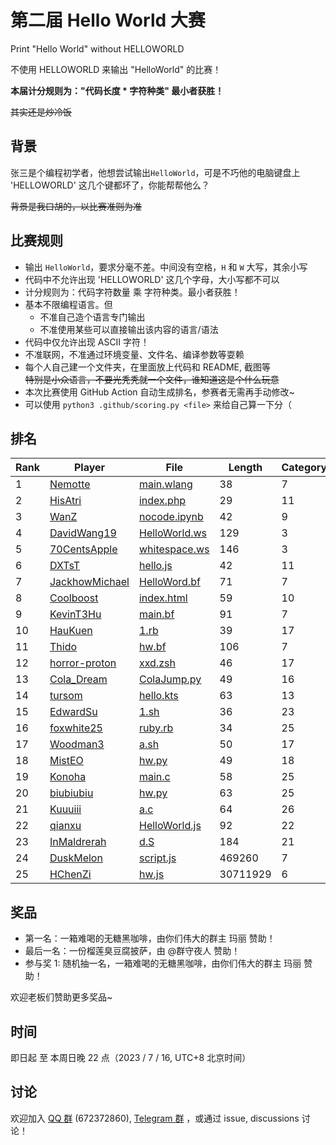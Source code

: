 # 第二届 Hello World 大赛

Print "Hello World" without HELLOWORLD

不使用 HELLOWORLD 来输出 "HelloWorld" 的比赛！

**本届计分规则为："代码长度 * 字符种类" 最小者获胜！**

~~其实还是炒冷饭~~

## 背景

张三是个编程初学者，他想尝试输出`HelloWorld`，可是不巧他的电脑键盘上 'HELLOWORLD' 这几个键都坏了，你能帮帮他么？  

~~背景是我口胡的，以比赛准则为准~~

## 比赛规则

- 输出 `HelloWorld`，要求分毫不差。中间没有空格，`H` 和 `W` 大写，其余小写
- 代码中不允许出现 'HELLOWORLD' 这几个字母，大小写都不可以
- 计分规则为：代码字符数量 乘 字符种类。最小者获胜！
- 基本不限编程语言。但
  - 不准自己造个语言专门输出
  - 不准使用某些可以直接输出该内容的语言/语法
- 代码中仅允许出现 ASCII 字符！
- 不准联网，不准通过环境变量、文件名、编译参数等耍赖
- 每个人自己建一个文件夹，在里面放上代码和 README, 截图等  
  ~~特别是小众语言，不要光秃秃就一个文件，谁知道这是个什么玩意~~
- 本次比赛使用 GitHub Action 自动生成排名，参赛者无需再手动修改~
- 可以使用 `python3 .github/scoring.py <file>` 来给自己算一下分（

## 排名

<!-- begin of RANKING -->
| Rank | Player | File | Length | Category | Score |
| ---- | ------ | ---- | ------ | -------- | ----- |
| 1 | [Nemotte](Nemotte) | [main.wlang](Nemotte/main.wlang) | 38 | 7 | 266 |
| 2 | [HisAtri](HisAtri) | [index.php](HisAtri/index.php) | 29 | 11 | 319 |
| 3 | [WanZ](WanZ) | [nocode.ipynb](WanZ/nocode.ipynb) | 42 | 9 | 378 |
| 4 | [DavidWang19](DavidWang19) | [HelloWorld.ws](DavidWang19/HelloWorld.ws) | 129 | 3 | 387 |
| 5 | [70CentsApple](70CentsApple) | [whitespace.ws](70CentsApple/whitespace.ws) | 146 | 3 | 438 |
| 6 | [DXTsT](DXTsT) | [hello.js](DXTsT/hello.js) | 42 | 11 | 462 |
| 7 | [JackhowMichael](JackhowMichael) | [HelloWord.bf](JackhowMichael/HelloWord.bf) | 71 | 7 | 497 |
| 8 | [Coolboost](Coolboost) | [index.html](Coolboost/index.html) | 59 | 10 | 590 |
| 9 | [KevinT3Hu](KevinT3Hu) | [main.bf](KevinT3Hu/main.bf) | 91 | 7 | 637 |
| 10 | [HauKuen](HauKuen) | [1.rb](HauKuen/1.rb) | 39 | 17 | 663 |
| 11 | [Thido](Thido) | [hw.bf](Thido/hw.bf) | 106 | 7 | 742 |
| 12 | [horror-proton](horror-proton) | [xxd.zsh](horror-proton/xxd.zsh) | 46 | 17 | 782 |
| 13 | [Cola_Dream](Cola_Dream) | [ColaJump.py](Cola_Dream/ColaJump.py) | 49 | 16 | 784 |
| 14 | [tursom](tursom) | [hello.kts](tursom/hello.kts) | 63 | 13 | 819 |
| 15 | [EdwardSu](EdwardSu) | [1.sh](EdwardSu/1.sh) | 36 | 23 | 828 |
| 16 | [foxwhite25](foxwhite25) | [ruby.rb](foxwhite25/ruby.rb) | 34 | 25 | 850 |
| 17 | [Woodman3](Woodman3) | [a.sh](Woodman3/a.sh) | 50 | 17 | 850 |
| 18 | [MistEO](MistEO) | [hw.py](MistEO/hw.py) | 49 | 18 | 882 |
| 19 | [Konoha](Konoha) | [main.c](Konoha/main.c) | 58 | 25 | 1450 |
| 20 | [biubiubiu](biubiubiu) | [hw.py](biubiubiu/hw.py) | 63 | 25 | 1575 |
| 21 | [Kuuuiii](Kuuuiii) | [a.c](Kuuuiii/a.c) | 64 | 26 | 1664 |
| 22 | [qianxu](qianxu) | [HelloWorld.js](qianxu/HelloWorld.js) | 92 | 22 | 2024 |
| 23 | [InMaldrerah](InMaldrerah) | [d.S](InMaldrerah/d.S) | 184 | 21 | 3864 |
| 24 | [DuskMelon](DuskMelon) | [script.js](DuskMelon/script.js) | 469260 | 7 | 3284820 |
| 25 | [HChenZi](HChenZi) | [hw.js](HChenZi/hw.js) | 30711929 | 6 | 184271574 |
<!-- end of RANKING -->

## 奖品

- 第一名：一箱难喝的无糖黑咖啡，由你们伟大的群主 玛丽 赞助！
- 最后一名：一份榴莲臭豆腐披萨，由 @群守夜人 赞助！
- 参与奖 1: 随机抽一名，一箱难喝的无糖黑咖啡，由你们伟大的群主 玛丽 赞助！

欢迎老板们赞助更多奖品~

## 时间

即日起 至 本周日晚 22 点（2023 / 7 / 16, UTC+8 北京时间）

## 讨论

欢迎加入 [QQ 群](https://jq.qq.com/?_wv=1027&k=8aBWumWU) (672372860), [Telegram 群](https://t.me/+NjDljiDRrpI4NTU1) ，或通过 issue, discussions 讨论！
